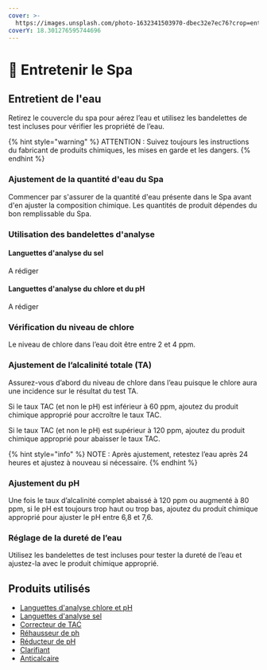 ```yaml
---
cover: >-
  https://images.unsplash.com/photo-1632341503970-dbec32e7ec76?crop=entropy&cs=tinysrgb&fm=jpg&ixid=MnwxOTcwMjR8MHwxfHNlYXJjaHwxMHx8amFjdXp6aXxlbnwwfHx8fDE2NjY2MTQyNTI&ixlib=rb-4.0.3&q=80
coverY: 18.301276595744696
---
```


# 🧪 Entretenir le Spa

## Entretient de l'eau

Retirez le couvercle du spa pour aérez l’eau et utilisez les bandelettes de test incluses pour vérifier les propriété de l’eau.

{% hint style="warning" %}
ATTENTION : Suivez toujours les instructions du fabricant de produits chimiques, les mises en garde et les dangers.
{% endhint %}

### Ajustement de la quantité d'eau du Spa&#x20;

Commencer par s'assurer de la quantité d'eau présente dans le Spa avant d'en ajuster la composition chimique. Les quantités de produit dépendes du bon remplissable du Spa.

### Utilisation des bandelettes d'analyse

#### Languettes d'analyse du sel

A rédiger

#### Languettes d'analyse du chlore et du pH

A rédiger

### Vérification du niveau de chlore

Le niveau de chlore dans l’eau doit être entre 2 et 4 ppm.

### Ajustement de l’alcalinité totale (TA)&#x20;

Assurez-vous d’abord du niveau de chlore dans l’eau puisque le chlore aura une incidence sur le résultat du test TA.&#x20;

Si le taux TAC (et non le pH) est inférieur à 60 ppm, ajoutez du produit chimique approprié pour accroître le taux TAC.&#x20;

Si le taux TAC (et non le pH) est supérieur à 120 ppm, ajoutez du produit chimique approprié pour abaisser le taux TAC.&#x20;

{% hint style="info" %}
NOTE : Après ajustement, retestez l’eau après 24 heures et ajustez à nouveau si nécessaire.&#x20;
{% endhint %}

### Ajustement du pH&#x20;

Une fois le taux d’alcalinité complet abaissé à 120 ppm ou augmenté à 80 ppm, si le pH est toujours trop haut ou trop bas, ajoutez du produit chimique approprié pour ajuster le pH entre 6,8 et 7,6.&#x20;

### Réglage de la dureté de l’eau&#x20;

Utilisez les bandelettes de test incluses pour tester la dureté de l’eau et ajustez-la avec le produit chimique approprié.

## Produits utilisés

* [Languettes d'analyse chlore et pH](https://www.leroymerlin.fr/produits/terrasse-jardin/piscine-et-spa/produit-entretien-piscine/produit-entretien-eau-de-piscine/50-languettes-analyse-chlore-et-ph-pour-piscine-axton-68171516.html?src=clk)
* [Languettes d'analyse sel](https://www.leroymerlin.fr/produits/terrasse-jardin/piscine-et-spa/produit-entretien-piscine/produit-entretien-eau-de-piscine/10-languettes-analyse-sel-pour-piscine-axton-70609301.html?src=clk)
* [Correcteur de TAC](https://www.leroymerlin.fr/produits/terrasse-jardin/piscine-et-spa/produit-entretien-spa/produit-pour-traitement-un-probleme-eau/rehausseur-alcalinite-piscine-axton-en-poudre-1-kg-70609385.html?src=clk)
* [Réhausseur de ph](https://www.leroymerlin.fr/produits/terrasse-jardin/piscine-et-spa/produit-entretien-spa/mettre-en-eau-spa/rehausseur-de-ph-spa-axton-en-poudre-1-2-kg-70609336.html?src=clk)&#x20;
* [Réducteur de pH](https://www.leroymerlin.fr/produits/terrasse-jardin/piscine-et-spa/produit-entretien-piscine/produit-entretien-eau-de-piscine/10-languettes-analyse-sel-pour-piscine-axton-70609301.html?src=clk)
* [Clarifiant](https://www.leroymerlin.fr/produits/terrasse-jardin/piscine-et-spa/produit-entretien-spa/entretenir-eau-du-spa/clarifiant-spa-axton-liquide-1-l-70609434.html)
* [Anticalcaire](https://www.leroymerlin.fr/produits/terrasse-jardin/piscine-et-spa/produit-entretien-piscine/anticalcaire-piscine-axton-liquide-1-l-70609364.html)
